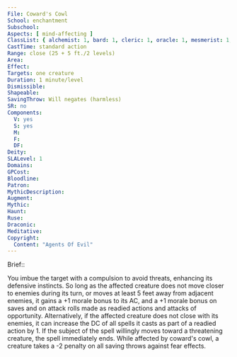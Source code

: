 ```yaml
---
File: Coward's Cowl
School: enchantment
Subschool: 
Aspects: [ mind-affecting ]
ClassList: { alchemist: 1, bard: 1, cleric: 1, oracle: 1, mesmerist: 1, psychic: 1, shaman: 1, sorcerer: 1, wizard: 1, witch: 1 }
CastTime: standard action
Range: close (25 + 5 ft./2 levels)
Area: 
Effect: 
Targets: one creature
Duration: 1 minute/level
Dismissible: 
Shapeable: 
SavingThrow: Will negates (harmless)
SR: no
Components:
  V: yes
  S: yes
  M: 
  F: 
  DF: 
Deity: 
SLALevel: 1
Domains: 
GPCost: 
Bloodline: 
Patron: 
MythicDescription: 
Augment: 
Mythic: 
Haunt: 
Ruse: 
Draconic: 
Meditative: 
Copyright:
  Content: "Agents Of Evil"
---
```

Brief:: 

You imbue the target with a compulsion to avoid threats, enhancing its defensive instincts. So long as the affected creature  does not move closer to enemies during its turn, or moves at least 5 feet away from adjacent enemies, it gains a +1 morale bonus to its AC, and a +1 morale bonus on saves and on attack rolls made as readied actions and attacks of opportunity. Alternatively, if the affected creature does not close with its enemies, it can increase the DC of all spells it casts as part of a readied action by 1. If the subject of the spell willingly moves toward a threatening creature, the spell immediately ends.  While affected by coward's cowl, a creature takes a -2 penalty on all saving throws against fear effects.
